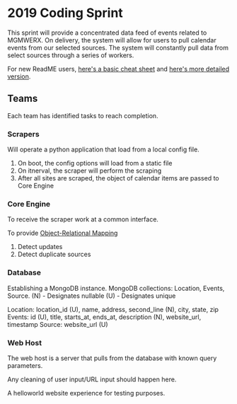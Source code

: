 # 2019 Coding Sprint

This sprint will provide a concentrated data feed of events related to MGMWERX. On delivery, the system will allow for users to pull calendar events from our selected sources. The system will constantly pull data from select sources through a series of workers.

For new ReadME users, <a href="https://guides.github.com/pdfs/markdown-cheatsheet-online.pdf"  target="_blank">here's a basic cheat sheet</a> and <a href="https://www.markdownguide.org/">here's more detailed version</a>.

## Teams

Each team has identified tasks to reach completion.

### Scrapers

Will operate a python application that load from a local config file.

1. On boot, the config options will load from a static file
2. On itnerval, the scraper will perform the scraping
3. After all sites are scraped, the object of calendar items are passed to Core Engine

### Core Engine

To receive the scraper work at a common interface. 

To provide [Object-Relational Mapping](https://en.wikipedia.org/wiki/Object-relational_mapping)
1. Detect updates
2. Detect duplicate sources

### Database

Establishing a MongoDB instance. MongoDB collections: Location, Events, Source.
(N) - Designates nullable
(U) - Designates unique

Location: location_id (U), name, address, second_line (N), city, state, zip
Events: id (U), title, starts_at, ends_at, description (N), website_url, timestamp
Source: website_url (U)

### Web Host

The web host is a server that pulls from the database with known query parameters.

Any cleaning of user input/URL input should happen here.

A helloworld website experience for testing purposes.
